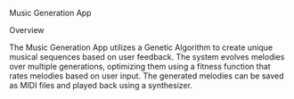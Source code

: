 Music Generation App

Overview

The Music Generation App utilizes a Genetic Algorithm to create unique musical sequences based on user feedback. The system evolves melodies over multiple generations, optimizing them using a fitness function that rates melodies based on user input. The generated melodies can be saved as MIDI files and played back using a synthesizer.
